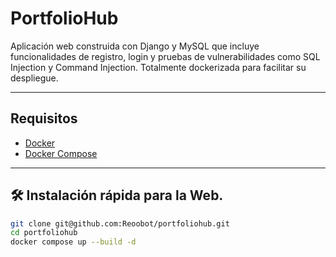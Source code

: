 

# PortfolioHub

Aplicación web construida con Django y MySQL que incluye funcionalidades de registro, login y pruebas de vulnerabilidades como SQL Injection y Command Injection. Totalmente dockerizada para facilitar su despliegue.

---

## Requisitos

- [Docker](https://www.docker.com/)
- [Docker Compose](https://docs.docker.com/compose/)

---

## 🛠 Instalación rápida para la Web.

```bash
git clone git@github.com:Reoobot/portfoliohub.git
cd portfoliohub
docker compose up --build -d
